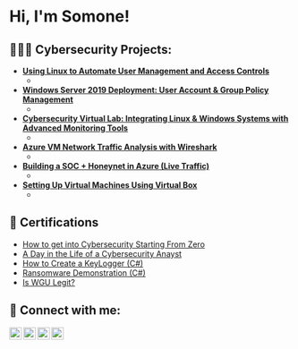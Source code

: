 <h1>Hi, I'm Somone! <br/></h1>

<h2>👩🏾‍💻 Cybersecurity Projects:</h2>

- <b>[Using Linux to Automate User Management and Access Controls](https://github.com/joshmadakor1/Algorithms-Practice)</b>
  - [](https://github.com/joshmadakor1/Algorithms-Practice)
- <b>[Windows Server 2019 Deployment: User Account & Group Policy Management](https://github.com/joshmadakor1/Sentinel-Lab)</b>
  - [](https://github.com/joshmadakor1/4chan-Image-Analysis-Middleware-C964)
- <b>[Cybersecurity Virtual Lab: Integrating Linux & Windows Systems with Advanced Monitoring Tools](https://github.com/joshmadakor1/Sentinel-Lab)</b>
  - [](https://github.com/joshmadakor1/Sentinel-Lab)
- <b>[Azure VM Network Traffic Analysis with Wireshark](https://github.com/joshmadakor1/EncrypterPOC)</b>
  - [](https://github.com/joshmadakor1/EncrypterPOC)
- <b>[Building a SOC + Honeynet in Azure (Live Traffic)](https://github.com/joshmadakor1/EncrypterPOC)</b>
  - [](https://github.com/joshmadakor1/Package-Delivery-Pathfinding-Algorithm)
- <b>[Setting Up Virtual Machines Using Virtual Box](https://github.com/joshmadakor1/EncrypterPOC)</b>
  - [](https://github.com/joshmadakor1/Package-Delivery-Pathfinding-Algorithm)

<h2>📝	 Certifications</h2>

- [How to get into Cybersecurity Starting From Zero](https://www.youtube.com/watch?v=a83ASGn_V_s)
- [A Day in the Life of a Cybersecurity Anayst](https://www.youtube.com/watch?v=uHy3oM7NnoU)
- [How to Create a KeyLogger (C#)](https://www.youtube.com/watch?v=N-L9hklSlNk)
- [Ransomware Demonstration (C#)](https://www.youtube.com/watch?v=OfvdQeh79s0)
- [Is WGU Legit?](https://www.youtube.com/watch?v=E2MwRWxDBkA)

<h2> 🤳 Connect with me:</h2>

[<img align="left" alt="JoshMadakor | YouTube" width="22px" src="https://cdn.jsdelivr.net/npm/simple-icons@v3/icons/youtube.svg" />][youtube]
[<img align="left" alt="JoshMadakor | Twitter" width="22px" src="https://cdn.jsdelivr.net/npm/simple-icons@v3/icons/twitter.svg" />][twitter]
[<img align="left" alt="JoshMadakor | LinkedIn" width="22px" src="https://cdn.jsdelivr.net/npm/simple-icons@v3/icons/linkedin.svg" />][linkedin]
[<img align="left" alt="JoshMadakor | Instagram" width="22px" src="https://cdn.jsdelivr.net/npm/simple-icons@v3/icons/instagram.svg" />][instagram]

[twitter]: https://twitter.com/joshmadakor
[youtube]: https://www.youtube.com/c/joshmadakor
[instagram]: https://www.instagram.com/joshmadakor/
[linkedin]: https://linkedin.com/in/joshmadakor

<!--
**joshmadakor1/joshmadakor1** is a ✨ _special_ ✨ repository because its `README.md` (this file) appears on your GitHub profile.

Here are some ideas to get you started:

- 🔭 I’m currently working on ...
- 🌱 I’m currently learning ...
- 👯 I’m looking to collaborate on ...
- 🤔 I’m looking for help with ...
- 💬 Ask me about ...
- 📫 How to reach me: ...
- 😄 Pronouns: ...
- ⚡ Fun fact: ...
-->
<!--
**SomoneL/SomoneL** is a ✨ _special_ ✨ repository because its `README.md` (this file) appears on your GitHub profile.

Here are some ideas to get you started:

- 🔭 I’m currently working on ...
- 🌱 I’m currently learning ...
- 👯 I’m looking to collaborate on ...
- 🤔 I’m looking for help with ...
- 💬 Ask me about ...
- 📫 How to reach me: ...
- 😄 Pronouns: ...
- ⚡ Fun fact: ...
-->
